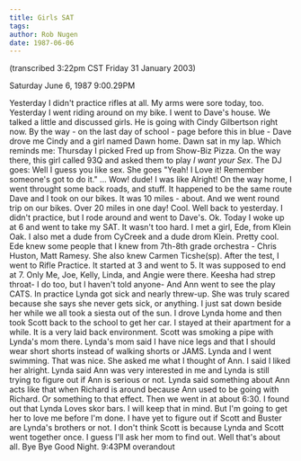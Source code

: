 ```yaml
---
title: Girls SAT
tags: 
author: Rob Nugen
date: 1987-06-06
---
```


<p class=note>(transcribed 3:22pm CST Friday 31 January 2003)</p>

<p class=date>Saturday June 6, 1987 9:00.29PM</p>

<p>Yesterday I didn't practice rifles at all.  My arms were sore
today, too.  Yesterday I went riding around on my bike.  I went to
Dave's house.  We talked a little and discussed girls.  He is going
with Cindy Gilbertson right now.  By the way - on the last day of
school - page before this in blue - Dave drove me Cindy and a girl
named Dawn home.  Dawn sat in my lap.  Which reminds me: Thursday I
picked Fred up from Show-Biz Pizza.  On the way there, this girl
called 93Q and asked them to play <em>I want your Sex</em>.  The DJ
goes: Well I guess you like sex.  She goes "Yeah!  I Love it!
Remember someone's got to do it." ... Wow! dude!  I was like Alright!
On the way home, I went throught some back roads, and stuff.  It
happened to be the same route Dave and I took on our bikes.  It was 10
miles - about.  And we went round trip on our bikes.  Over 20 miles in
one day!  Cool.  Well back to yesterday.  I didn't practice, but I
rode around and went to Dave's.  Ok.  Today I woke up at 6 and went to
take my SAT.  It wasn't too hard.  I met a girl, Ede, from Klein Oak.
I also met a dude from CyCreek and a dude drom Klein.  Pretty cool.
Ede knew some people that I knew from 7th-8th grade orchestra - Chris
Huston, Matt Ramesy.  She also knew Carmen Ticshe(sp). After the test,
I went to Rifle Practice.  It started at 3 and went to 5.  It was
supposed to end at 7.  Only Me, Joe, Kelly, Linda, and Angie were
there.  Keesha had strep throat- I do too, but I haven't told anyone-
And Ann went to see the play CATS. In practice Lynda got sick and
nearly threw-up.  She was truly scared because she says she never gets
sick, or anything.  I just sat down beside her while we all took a
siesta out of the sun.  I drove Lynda home and then took Scott back to
the school to get her car.  I stayed at their apartment for a while.
It is a very laid back environment.  Scott was smoking a pipe with
Lynda's mom there.  Lynda's mom said I have nice legs and that I should
wear short shorts instead of walking shorts or JAMS. Lynda and I went
swimming.  That was nice.  She asked me what I thought of Ann.  I said
I liked her alright.  Lynda said Ann was very interested in me and
Lynda is still trying to figure out if Ann is serious or not.  Lynda
said something about Ann acts like that when Richard is around because
Ann used to be going with Richard.  Or something to that effect.  Then
we went in at about 6:30. I found out that Lynda Loves skor bars.  I
will keep that in mind.  But I'm going to get her to love me before
I'm done.  I have yet to figure out if Scott and Buster are Lynda's
brothers or not.  I don't think Scott is because Lynda and Scott went
together once.  I guess I'll ask her mom to find out.  Well that's
about all.  Bye Bye Good Night.  9:43PM overandout</p>
